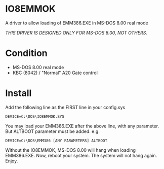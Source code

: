 # IO8EMMOK
A driver to allow loading of EMM386.EXE in MS-DOS 8.00 real mode

_THIS DRIVER IS DESIGNED ONLY FOR MS-DOS 8.00, NOT OTHERS._

# Condition

- MS-DOS 8.00 real mode
- KBC (8042) / "Normal" A20 Gate control

# Install
Add the following line as the FIRST line in your config.sys

```
DEVICE=C:\DOS\IO8EMMOK.SYS
```

You may load your EMM386.EXE after the above line, with any parameter. But ALTBOOT parameter must be added.
e.g.

```
DEVICE=C:\DOS\EMM386 [ANY PARAMETERS] ALTBOOT
```

Without the IO8EMMOK, MS-DOS 8.00 will hang when loading EMM386.EXE. 
Now, reboot your system. The system will not hang again. Enjoy.
